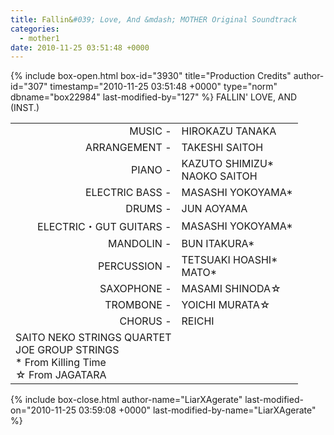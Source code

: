 ```yaml
---
title: Fallin&#039; Love, And &mdash; MOTHER Original Soundtrack
categories:
  - mother1
date: 2010-11-25 03:51:48 +0000
---
```

{% include box-open.html box-id="3930" title="Production Credits" author-id="307" timestamp="2010-11-25 03:51:48 +0000" type="norm" dbname="box22984" last-modified-by="127" %}
FALLIN' LOVE, AND (INST.)

<table>
<tr>
<td align="right">MUSIC -</td>
<td>HIROKAZU TANAKA</td>
</tr>
<tr>
<td align="right">ARRANGEMENT -</td>
<td>TAKESHI SAITOH</td>
</tr>
<tr>
<td align="right">PIANO -</td>
<td>KAZUTO SHIMIZU*<br />
NAOKO SAITOH</td>
</tr>
<tr>
<td align="right">ELECTRIC BASS -</td>
<td>MASASHI YOKOYAMA*</td>
</tr>
<tr>
<td align="right">DRUMS -</td>
<td>JUN AOYAMA</td>
</tr>
<tr>
<td align="right">ELECTRIC・GUT GUITARS -</td>
<td>MASASHI YOKOYAMA*</td>
</tr>
<tr>
<td align="right">MANDOLIN -</td>
<td>BUN ITAKURA*</td>
</tr>
<tr>
<td align="right">PERCUSSION -</td>
<td>TETSUAKI HOASHI*<br />
MATO*</td>
</tr>
<tr>
<td align="right">SAXOPHONE -</td>
<td>MASAMI SHINODA☆</td>
</tr>
<tr>
<td align="right">TROMBONE -</td>
<td>YOICHI MURATA☆</td>
</tr>
<tr>
<td align="right">CHORUS -</td>
<td>REICHI</td>
</tr>
<tr><td>SAITO NEKO STRINGS QUARTET<br />
JOE GROUP STRINGS<br />
* From Killing Time<br />
☆ From JAGATARA</td></tr>
</table>
{% include box-close.html author-name="LiarXAgerate" last-modified-on="2010-11-25 03:59:08 +0000" last-modified-by-name="LiarXAgerate" %}
